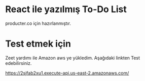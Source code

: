 # React ile yazılmış To-Do List
producter.co için hazırlanmıştır.

# Test etmek için

Zeet yardımı ile Amazon aws ye yükledim. Aşağıdaki linkten Test edebilirsiniz.



https://2sjfab2xu1.execute-api.us-east-2.amazonaws.com/

